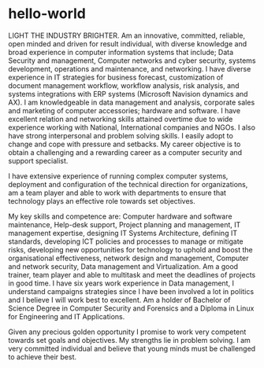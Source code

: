 # hello-world
LIGHT THE INDUSTRY BRIGHTER.
Am an innovative, committed, reliable, open minded and driven for result individual, with diverse knowledge and broad experience in computer information systems that include; Data Security and management, Computer networks and cyber security, systems development, operations and maintenance, and networking. I have diverse experience in IT strategies for business forecast, customization of document management workflow, workflow analysis, risk analysis, and systems integrations with ERP systems (Microsoft Navision dynamics and AX). I am knowledgeable in data management and analysis, corporate sales and marketing of computer accessories; hardware and software. I have excellent relation and networking skills attained overtime due to wide experience working with National, International companies and NGOs. I also have strong interpersonal and problem solving skills. I easily adopt to change and cope with pressure and setbacks. 
My career objective is to obtain a challenging and a rewarding career as a computer security and support specialist.

I have extensive experience of running complex computer systems, deployment and configuration of the technical direction for organizations, am a team player and able to work with departments to ensure that technology plays an effective role towards set objectives. 

My key skills and competence are: Computer hardware and software maintenance, Help-desk support, Project planning and management, IT management expertise, designing IT Systems Architecture, defining IT standards, developing ICT policies and processes to manage or mitigate risks, developing new opportunities for technology to uphold and boost the organisational effectiveness, network design and management, Computer and network security, Data management and Virtualization. Am a good trainer, team player and able to multitask and meet the deadlines of projects in good time.
I have six years work experience in Data management, I understand campaigns strategies since I have been involved a lot in politics and I believe I will work best to excellent. Am a holder of Bachelor of Science Degree in Computer Security and Forensics and a Diploma in Linux for Engineering and IT Applications.

Given any precious golden opportunity I promise to work very competent towards set goals and objectives. My strengths lie in problem solving. I am very committed individual and believe that young minds must be challenged to achieve their best.
